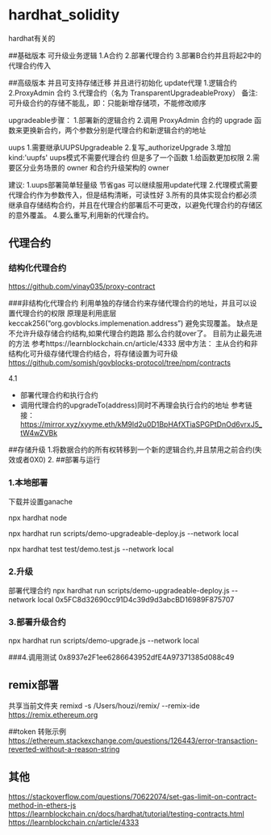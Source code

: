 # hardhat_solidity
hardhat有关的


##基础版本
可升级业务逻辑 
1.A合约
2.部署代理合约
3.部署B合约并且将起2中的代理合约传入


##高级版本
并且可支持存储迁移 并且进行初始化
update代理
1.逻辑合约
2.ProxyAdmin 合约
3.代理合约（名为 TransparentUpgradeableProxy）
备注:可升级合约的存储不能乱，即：只能新增存储项，不能修改顺序

upgradeable步骤：
1.部署新的逻辑合约
2.调用 ProxyAdmin 合约的 upgrade 函数来更换新合约，两个参数分别是代理合约和新逻辑合约的地址

uups
1.需要继承UUPSUpgradeable
2.复写_authorizeUpgrade
3.增加kind:'uupfs'
uups模式不需要代理合约 但是多了一个函数
1.给函数更加权限
2.需要区分业务场景的 owner 和合约升级架构的 owner

建议:
1.uups部署简单轻量级 节省gas 可以继续服用update代理
2.代理模式需要代理合约作为参数传入，但是结构清晰，可读性好
3.所有的具体实现合约都必须继承自存储结构合约，并且在代理合约部署后不可更改，以避免代理合约的存储区的意外覆盖。
4.要么重写,利用新的代理合约。
## 代理合约
### 结构化代理合约
https://github.com/vinay035/proxy-contract

###非结构化代理合约
利用单独的存储合约来存储代理合约的地址，并且可以设置代理合约的权限
原理是利用底层keccak256(“org.govblocks.implemenation.address”) 避免实现覆盖。
缺点是不允许升级存储合约结构,如果代理合约跑路 那么合约就over了。
目前为止最先进的方法
参考https://learnblockchain.cn/article/4333
居中方法：
主从合约和非结构化可升级存储代理合约结合，将存储设置为可升级
https://github.com/somish/govblocks-protocol/tree/npm/contracts

4.1
- 部署代理合约和执行合约 
- 调用代理合约的upgradeTo(address)同时不再理会执行合约的地址
参考链接：
https://mirror.xyz/xyyme.eth/kM9ld2u0D1BpHAfXTiaSPGPtDnOd6vrxJ5_tW4wZVBk

##存储升级
1.将数据合约的所有权转移到一个新的逻辑合约,并且禁用之前合约(失效或者0X0)
2.
##部署与运行
### 1.本地部署
下载并设置ganache

npx hardhat node

npx hardhat run scripts/demo-upgradeable-deploy.js --network local

npx hardhat test test/demo.test.js --network local

### 2.升级
部署代理合约
npx hardhat run scripts/demo-upgradeable-deploy.js --network local
0x5FC8d32690cc91D4c39d9d3abcBD16989F875707

### 3.部署升级合约
npx hardhat run scripts/demo-upgrade.js --network local

###4.调用测试
0x8937e2F1ee6286643952dfE4A97371385d088c49

## remix部署
共享当前文件夹
remixd -s /Users/houzi/remix/ --remix-ide https://remix.ethereum.org




##token 转账示例
https://ethereum.stackexchange.com/questions/126443/error-transaction-reverted-without-a-reason-string

## 其他
https://stackoverflow.com/questions/70622074/set-gas-limit-on-contract-method-in-ethers-js
https://learnblockchain.cn/docs/hardhat/tutorial/testing-contracts.html
https://learnblockchain.cn/article/4333
